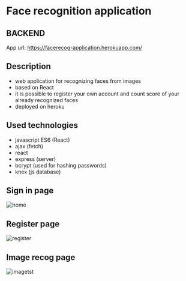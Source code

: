# Face recognition application 
## BACKEND

App url: https://facerecog-application.herokuapp.com/


## Description
- web application for recognizing faces from images
- based on React
- it is possible to register your own account and count score of your already recognized faces
- deployed on heroku

## Used technologies
- javascript ES6 (React)
- ajax (fetch)
- react
- express (server)
- bcrypt (used for hashing passwords)
- knex (js database)

## Sign in page
![home](https://user-images.githubusercontent.com/45901583/63957516-d0442280-ca88-11e9-8698-d7ae2a839b91.PNG)

## Register page
![register](https://user-images.githubusercontent.com/45901583/63957758-53657880-ca89-11e9-9137-00575b59abd9.PNG)

## Image recog page
![imagetst](https://user-images.githubusercontent.com/45901583/63957764-55c7d280-ca89-11e9-865e-139005ed7978.PNG)
